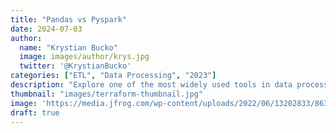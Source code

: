 ```yaml
---
title: "Pandas vs Pyspark"
date: 2024-07-03
author: 
  name: "Krystian Bucko"
  image: images/author/krys.jpg
  twitter: '@KrystianBucko'
categories: ["ETL", "Data Processing", "2023"]
description: "Explore one of the most widely used tools in data processing."
thumbnail: "images/terraform-thumbnail.jpg"
image: 'https://media.jfrog.com/wp-content/uploads/2022/06/13202833/863x300-1.png' 
draft: true
---
```

